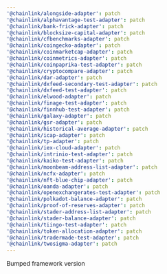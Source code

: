 ```yaml
---
'@chainlink/alongside-adapter': patch
'@chainlink/alphavantage-test-adapter': patch
'@chainlink/bank-frick-adapter': patch
'@chainlink/blocksize-capital-adapter': patch
'@chainlink/cfbenchmarks-adapter': patch
'@chainlink/coingecko-adapter': patch
'@chainlink/coinmarketcap-adapter': patch
'@chainlink/coinmetrics-adapter': patch
'@chainlink/coinpaprika-test-adapter': patch
'@chainlink/cryptocompare-adapter': patch
'@chainlink/dar-adapter': patch
'@chainlink/dxfeed-secondary-test-adapter': patch
'@chainlink/dxfeed-test-adapter': patch
'@chainlink/elwood-adapter': patch
'@chainlink/finage-test-adapter': patch
'@chainlink/finnhub-test-adapter': patch
'@chainlink/galaxy-adapter': patch
'@chainlink/gsr-adapter': patch
'@chainlink/historical-average-adapter': patch
'@chainlink/icap-adapter': patch
'@chainlink/tp-adapter': patch
'@chainlink/iex-cloud-adapter': patch
'@chainlink/intrinio-test-adapter': patch
'@chainlink/kaiko-test-adapter': patch
'@chainlink/moonbeam-address-list-adapter': patch
'@chainlink/ncfx-adapter': patch
'@chainlink/nft-blue-chip-adapter': patch
'@chainlink/oanda-adapter': patch
'@chainlink/openexchangerates-test-adapter': patch
'@chainlink/polkadot-balance-adapter': patch
'@chainlink/proof-of-reserves-adapter': patch
'@chainlink/stader-address-list-adapter': patch
'@chainlink/stader-balance-adapter': patch
'@chainlink/tiingo-test-adapter': patch
'@chainlink/token-allocation-adapter': patch
'@chainlink/tradermade-test-adapter': patch
'@chainlink/twosigma-adapter': patch
---
```


Bumped framework version

